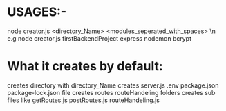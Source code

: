 # USAGES:-
node creator.js <directory_Name> <modules_seperated_with_spaces> \n
e.g node creator.js firstBackendProject express nodemon bcrypt
# What it creates by default:
creates directory with directory_Name
creates server.js .env package.json package-lock.json file 
creates routes routeHandeling folders
creates sub files like getRoutes.js postRoutes.js routeHandeling.js

